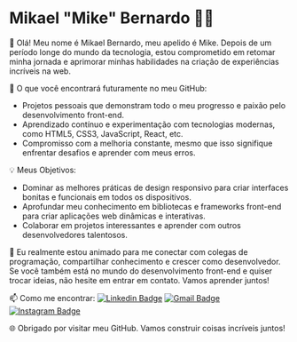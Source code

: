 # Mikael "Mike" Bernardo :man_technologist:

👋 Olá! Meu nome é Mikael Bernardo, meu apelido é Mike. Depois de um período longe do mundo da tecnologia, estou comprometido em retomar minha jornada e aprimorar minhas habilidades na criação de experiências incríveis na web.

🌟 O que você encontrará futuramente no meu GitHub:
   - Projetos pessoais que demonstram todo o meu progresso e paixão pelo desenvolvimento front-end.
   - Aprendizado contínuo e experimentação com tecnologias modernas, como HTML5, CSS3, JavaScript, React, etc.
   - Compromisso com a melhoria constante, mesmo que isso signifique enfrentar desafios e aprender com meus erros.

💡 Meus Objetivos:
   - Dominar as melhores práticas de design responsivo para criar interfaces bonitas e funcionais em todos os dispositivos.
   - Aprofundar meu conhecimento em bibliotecas e frameworks front-end para criar aplicações web dinâmicas e interativas.
   - Colaborar em projetos interessantes e aprender com outros desenvolvedores talentosos.

🚀 Eu realmente estou animado para me conectar com colegas de programação, compartilhar conhecimento e crescer como desenvolvedor. Se você também está no mundo do desenvolvimento front-end e quiser trocar ideias, não hesite em entrar em contato. Vamos aprender juntos!

📫 Como me encontrar:
[![Linkedin Badge](https://img.shields.io/badge/-LinkedIn-blue?style=flat&logo=Linkedin&logoColor=white&link=https://www.linkedin.com/in/rebeccamanzi/)](https://www.linkedin.com/in/mikael-bernardo/)
[![Gmail Badge](https://img.shields.io/badge/-Gmail-c14438?style=flat&logo=Gmail&logoColor=white&link=mailto:rebeccamanzi@gmail.com)](mailto:mikaelbernardofs@gmail.com)
[![Instagram Badge](https://img.shields.io/badge/-Instagram-C13584?style=flat&labelColor=C13584&logo=instagram&logoColor=white&link=https://www.instagram.com/codepwr/)](https://www.instagram.com/_mikabers/)

🌐 Obrigado por visitar meu GitHub. Vamos construir coisas incríveis juntos!
